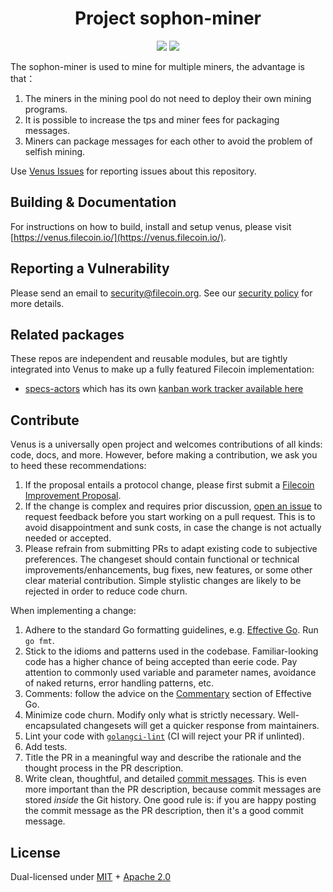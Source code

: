 <h1 align="center">Project sophon-miner</h1>

<p align="center">
  <a href="https://circleci.com/gh/ipfs-force-community/sophon-miner"><img src="https://circleci.com/gh/filecoin-project/venus.svg?style=svg"></a>
  <a href=""><img src="https://img.shields.io/badge/golang-%3E%3D1.18-blue.svg" /></a>
  <br>
</p>

The sophon-miner is used to mine for multiple miners, the advantage is that：
1. The miners in the mining pool do not need to deploy their own mining programs. 
2. It is possible to increase the tps and miner fees for packaging messages.
3. Miners can package messages for each other to avoid the problem of selfish mining.

Use [Venus Issues](https://github.com/filecoin-project/venus/issues) for reporting issues about this repository.

## Building & Documentation

For instructions on how to build, install and setup venus, please visit [https://venus.filecoin.io/](https://venus.filecoin.io/).

## Reporting a Vulnerability

Please send an email to security@filecoin.org. See our [security policy](SECURITY.md) for more details.

## Related packages

These repos are independent and reusable modules, but are tightly integrated into Venus to make up a fully featured Filecoin implementation:
- [specs-actors](https://github.com/filecoin-project/specs-actors) which has its own [kanban work tracker available here](https://app.zenhub.com/workspaces/actors-5ee6f3aa87591f0016c05685/board)

## Contribute

Venus is a universally open project and welcomes contributions of all kinds: code, docs, and more. However, before making a contribution, we ask you to heed these recommendations:

1. If the proposal entails a protocol change, please first submit a [Filecoin Improvement Proposal](https://github.com/filecoin-project/FIPs).
2. If the change is complex and requires prior discussion, [open an issue](https://github.com/ipfs-force-community/sophon-miner/issues) to request feedback before you start working on a pull request. This is to avoid disappointment and sunk costs, in case the change is not actually needed or accepted.
3. Please refrain from submitting PRs to adapt existing code to subjective preferences. The changeset should contain functional or technical improvements/enhancements, bug fixes, new features, or some other clear material contribution. Simple stylistic changes are likely to be rejected in order to reduce code churn.

When implementing a change:

1. Adhere to the standard Go formatting guidelines, e.g. [Effective Go](https://golang.org/doc/effective_go.html). Run `go fmt`.
2. Stick to the idioms and patterns used in the codebase. Familiar-looking code has a higher chance of being accepted than eerie code. Pay attention to commonly used variable and parameter names, avoidance of naked returns, error handling patterns, etc.
3. Comments: follow the advice on the [Commentary](https://golang.org/doc/effective_go.html#commentary) section of Effective Go.
4. Minimize code churn. Modify only what is strictly necessary. Well-encapsulated changesets will get a quicker response from maintainers.
5. Lint your code with [`golangci-lint`](https://golangci-lint.run) (CI will reject your PR if unlinted).
6. Add tests.
7. Title the PR in a meaningful way and describe the rationale and the thought process in the PR description.
8. Write clean, thoughtful, and detailed [commit messages](https://chris.beams.io/posts/git-commit/). This is even more important than the PR description, because commit messages are stored _inside_ the Git history. One good rule is: if you are happy posting the commit message as the PR description, then it's a good commit message.

## License

Dual-licensed under [MIT](https://github.com/ipfs-force-community/sophon-miner/blob/master/LICENSE-MIT) + [Apache 2.0](https://github.com/ipfs-force-community/sophon-miner/blob/master/LICENSE-APACHE)
